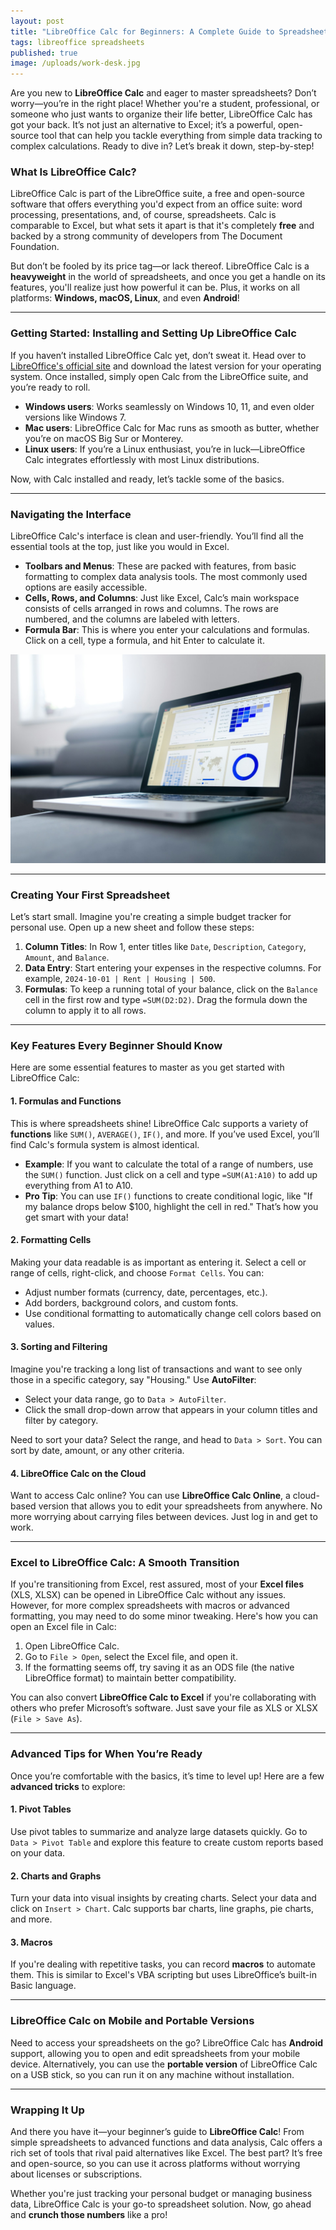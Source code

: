 ```yaml
---
layout: post
title: "LibreOffice Calc for Beginners: A Complete Guide to Spreadsheets"
tags: libreoffice spreadsheets
published: true
image: /uploads/work-desk.jpg
---
```

Are you new to **LibreOffice Calc** and eager to master spreadsheets? Don’t worry—you’re in the right place! Whether you're a student, professional, or someone who just wants to organize their life better, LibreOffice Calc has got your back. It’s not just an alternative to Excel; it’s a powerful, open-source tool that can help you tackle everything from simple data tracking to complex calculations. Ready to dive in? Let’s break it down, step-by-step!

### What Is LibreOffice Calc?

LibreOffice Calc is part of the LibreOffice suite, a free and open-source software that offers everything you'd expect from an office suite: word processing, presentations, and, of course, spreadsheets. Calc is comparable to Excel, but what sets it apart is that it's completely **free** and backed by a strong community of developers from The Document Foundation.

But don’t be fooled by its price tag—or lack thereof. LibreOffice Calc is a **heavyweight** in the world of spreadsheets, and once you get a handle on its features, you'll realize just how powerful it can be. Plus, it works on all platforms: **Windows, macOS, Linux**, and even **Android**!

---

### Getting Started: Installing and Setting Up LibreOffice Calc

If you haven’t installed LibreOffice Calc yet, don’t sweat it. Head over to [LibreOffice's official site](https://www.libreoffice.org/download/download/) and download the latest version for your operating system. Once installed, simply open Calc from the LibreOffice suite, and you’re ready to roll.

- **Windows users**: Works seamlessly on Windows 10, 11, and even older versions like Windows 7.
- **Mac users**: LibreOffice Calc for Mac runs as smooth as butter, whether you’re on macOS Big Sur or Monterey.
- **Linux users**: If you’re a Linux enthusiast, you’re in luck—LibreOffice Calc integrates effortlessly with most Linux distributions.

Now, with Calc installed and ready, let’s tackle some of the basics.

---

### Navigating the Interface

LibreOffice Calc's interface is clean and user-friendly. You’ll find all the essential tools at the top, just like you would in Excel.

- **Toolbars and Menus**: These are packed with features, from basic formatting to complex data analysis tools. The most commonly used options are easily accessible.
- **Cells, Rows, and Columns**: Just like Excel, Calc’s main workspace consists of cells arranged in rows and columns. The rows are numbered, and the columns are labeled with letters.
- **Formula Bar**: This is where you enter your calculations and formulas. Click on a cell, type a formula, and hit Enter to calculate it.

![work-desk](/uploads/work-desk.jpg)

---

### Creating Your First Spreadsheet

Let’s start small. Imagine you're creating a simple budget tracker for personal use. Open up a new sheet and follow these steps:

1. **Column Titles**: In Row 1, enter titles like `Date`, `Description`, `Category`, `Amount`, and `Balance`.
2. **Data Entry**: Start entering your expenses in the respective columns. For example, `2024-10-01 | Rent | Housing | 500`.
3. **Formulas**: To keep a running total of your balance, click on the `Balance` cell in the first row and type `=SUM(D2:D2)`. Drag the formula down the column to apply it to all rows.

---

### Key Features Every Beginner Should Know

Here are some essential features to master as you get started with LibreOffice Calc:

#### 1. **Formulas and Functions**
This is where spreadsheets shine! LibreOffice Calc supports a variety of **functions** like `SUM()`, `AVERAGE()`, `IF()`, and more. If you’ve used Excel, you’ll find Calc's formula system is almost identical.

- **Example**: If you want to calculate the total of a range of numbers, use the `SUM()` function. Just click on a cell and type `=SUM(A1:A10)` to add up everything from A1 to A10.
- **Pro Tip**: You can use `IF()` functions to create conditional logic, like "If my balance drops below $100, highlight the cell in red." That’s how you get smart with your data!

#### 2. **Formatting Cells**
Making your data readable is as important as entering it. Select a cell or range of cells, right-click, and choose `Format Cells`. You can:
- Adjust number formats (currency, date, percentages, etc.).
- Add borders, background colors, and custom fonts.
- Use conditional formatting to automatically change cell colors based on values.

#### 3. **Sorting and Filtering**
Imagine you're tracking a long list of transactions and want to see only those in a specific category, say "Housing." Use **AutoFilter**:
- Select your data range, go to `Data > AutoFilter`.
- Click the small drop-down arrow that appears in your column titles and filter by category.

Need to sort your data? Select the range, and head to `Data > Sort`. You can sort by date, amount, or any other criteria.

#### 4. **LibreOffice Calc on the Cloud**
Want to access Calc online? You can use **LibreOffice Calc Online**, a cloud-based version that allows you to edit your spreadsheets from anywhere. No more worrying about carrying files between devices. Just log in and get to work.

---

### Excel to LibreOffice Calc: A Smooth Transition

If you're transitioning from Excel, rest assured, most of your **Excel files** (XLS, XLSX) can be opened in LibreOffice Calc without any issues. However, for more complex spreadsheets with macros or advanced formatting, you may need to do some minor tweaking. Here's how you can open an Excel file in Calc:

1. Open LibreOffice Calc.
2. Go to `File > Open`, select the Excel file, and open it.
3. If the formatting seems off, try saving it as an ODS file (the native LibreOffice format) to maintain better compatibility.

You can also convert **LibreOffice Calc to Excel** if you're collaborating with others who prefer Microsoft’s software. Just save your file as XLS or XLSX (`File > Save As`).

---

### Advanced Tips for When You’re Ready

Once you’re comfortable with the basics, it’s time to level up! Here are a few **advanced tricks** to explore:

#### 1. **Pivot Tables**
Use pivot tables to summarize and analyze large datasets quickly. Go to `Data > Pivot Table` and explore this feature to create custom reports based on your data.

#### 2. **Charts and Graphs**
Turn your data into visual insights by creating charts. Select your data and click on `Insert > Chart`. Calc supports bar charts, line graphs, pie charts, and more.

#### 3. **Macros**
If you're dealing with repetitive tasks, you can record **macros** to automate them. This is similar to Excel's VBA scripting but uses LibreOffice’s built-in Basic language.

---

### LibreOffice Calc on Mobile and Portable Versions

Need to access your spreadsheets on the go? LibreOffice Calc has **Android** support, allowing you to open and edit spreadsheets from your mobile device. Alternatively, you can use the **portable version** of LibreOffice Calc on a USB stick, so you can run it on any machine without installation.

---

### Wrapping It Up

And there you have it—your beginner’s guide to **LibreOffice Calc**! From simple spreadsheets to advanced functions and data analysis, Calc offers a rich set of tools that rival paid alternatives like Excel. The best part? It’s free and open-source, so you can use it across platforms without worrying about licenses or subscriptions.

Whether you're just tracking your personal budget or managing business data, LibreOffice Calc is your go-to spreadsheet solution. Now, go ahead and **crunch those numbers** like a pro!